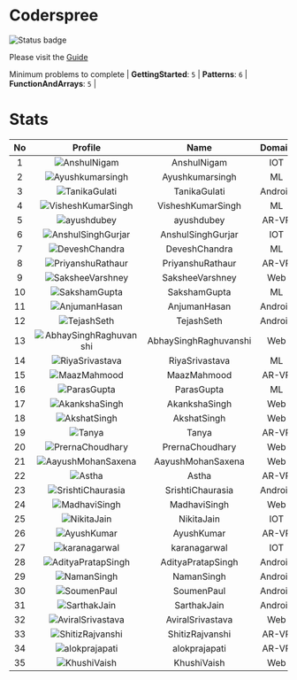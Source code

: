 
Coderspree
==========


![Status badge](https://github.com/InnogeeksOrganization/coderspree/actions/workflows/checkSubmission.yml/badge.svg)  


Please visit the [Guide](./Guide/README.md)  


Minimum problems to complete | **GettingStarted**: `5` | **Patterns**: `6` | **FunctionAndArrays**: `5` |   

# Stats
  

|No|Profile|Name|Domain|Year|Solved|
| :---: | :---: | :---: | :---: | :---: | :---: |
|1|![AnshulNigam](https://avatars.githubusercontent.com/u/74321084?v=4&s=100)|AnshulNigam|IOT|2|50|
|2|![Ayushkumarsingh](https://avatars.githubusercontent.com/u/84376218?v=4&s=100)|Ayushkumarsingh|ML|2|45|
|3|![TanikaGulati](https://avatars.githubusercontent.com/u/84376218?v=4&s=100)|TanikaGulati|Android|2|45|
|4|![VisheshKumarSingh](https://avatars.githubusercontent.com/u/47525494?v=4&s=100)|VisheshKumarSingh|ML|2|43|
|5|![ayushdubey](https://avatars.githubusercontent.com/u/33064931?v=4&s=100)|ayushdubey|AR-VR|2|39|
|6|![AnshulSinghGurjar](https://avatars.githubusercontent.com/u/90499262?v=4&s=100)|AnshulSinghGurjar|IOT|2|35|
|7|![DeveshChandra](https://avatars.githubusercontent.com/u/84376218?v=4&s=100)|DeveshChandra|ML|2|34|
|8|![PriyanshuRathaur](https://avatars.githubusercontent.com/u/86730388?v=4&s=100)|PriyanshuRathaur|AR-VR|2|33|
|9|![SaksheeVarshney](https://avatars.githubusercontent.com/u/84376218?v=4&s=100)|SaksheeVarshney|Web|3|33|
|10|![SakshamGupta](https://avatars.githubusercontent.com/u/78898621?v=4&s=100)|SakshamGupta|ML|2|32|
|11|![AnjumanHasan](https://avatars.githubusercontent.com/u/84376218?v=4&s=100)|AnjumanHasan|Android|2|31|
|12|![TejashSeth](https://avatars.githubusercontent.com/u/84376218?v=4&s=100)|TejashSeth|Android|2|28|
|13|![AbhaySinghRaghuvanshi](https://avatars.githubusercontent.com/u/84376218?v=4&s=100)|AbhaySinghRaghuvanshi|Web|2|28|
|14|![RiyaSrivastava](https://avatars.githubusercontent.com/u/84376218?v=4&s=100)|RiyaSrivastava|ML|2|26|
|15|![MaazMahmood](https://avatars.githubusercontent.com/u/83294849?v=4&s=100)|MaazMahmood|AR-VR|2|25|
|16|![ParasGupta](https://avatars.githubusercontent.com/u/60445527?v=4&s=100)|ParasGupta|ML|3|25|
|17|![AkankshaSingh](https://avatars.githubusercontent.com/u/84376218?v=4&s=100)|AkankshaSingh|Web|2|24|
|18|![AkshatSingh](https://avatars.githubusercontent.com/u/84376218?v=4&s=100)|AkshatSingh|Web|2|24|
|19|![Tanya](https://avatars.githubusercontent.com/u/122900?v=4&s=100)|Tanya|AR-VR|2|23|
|20|![PrernaChoudhary](https://avatars.githubusercontent.com/u/84376218?v=4&s=100)|PrernaChoudhary|Web|2|23|
|21|![AayushMohanSaxena](https://avatars.githubusercontent.com/u/84376218?v=4&s=100)|AayushMohanSaxena|Web|2|23|
|22|![Astha](https://avatars.githubusercontent.com/u/78898085?v=4&s=100)|Astha|AR-VR|2|22|
|23|![SrishtiChaurasia](https://avatars.githubusercontent.com/u/84376218?v=4&s=100)|SrishtiChaurasia|Android|2|22|
|24|![MadhaviSingh](https://avatars.githubusercontent.com/u/84376218?v=4&s=100)|MadhaviSingh|Web|2|22|
|25|![NikitaJain](https://avatars.githubusercontent.com/u/91686453?v=4&s=100)|NikitaJain|IOT|2|21|
|26|![AyushKumar](https://avatars.githubusercontent.com/u/77633249?v=4&s=100)|AyushKumar|AR-VR|2|20|
|27|![karanagarwal](https://avatars.githubusercontent.com/u/86533183?v=4&s=100)|karanagarwal|IOT|2|20|
|28|![AdityaPratapSingh](https://avatars.githubusercontent.com/u/84376218?v=4&s=100)|AdityaPratapSingh|Android|2|20|
|29|![NamanSingh](https://avatars.githubusercontent.com/u/84376218?v=4&s=100)|NamanSingh|Android|2|20|
|30|![SoumenPaul](https://avatars.githubusercontent.com/u/84376218?v=4&s=100)|SoumenPaul|Android|2|20|
|31|![SarthakJain](https://avatars.githubusercontent.com/u/84376218?v=4&s=100)|SarthakJain|Android|2|19|
|32|![AviralSrivastava](https://avatars.githubusercontent.com/u/84376218?v=4&s=100)|AviralSrivastava|Web|2|19|
|33|![ShitizRajvanshi](https://avatars.githubusercontent.com/u/86548099?v=4&s=100)|ShitizRajvanshi|AR-VR|2|18|
|34|![alokprajapati](https://avatars.githubusercontent.com/u/78910289?v=4&s=100)|alokprajapati|AR-VR|2|18|
|35|![KhushiVaish](https://avatars.githubusercontent.com/u/84376218?v=4&s=100)|KhushiVaish|Web|2|18|
